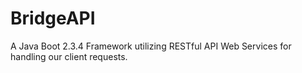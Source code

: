 # BridgeAPI
A Java Boot 2.3.4 Framework utilizing RESTful API Web Services for handling our client requests.
